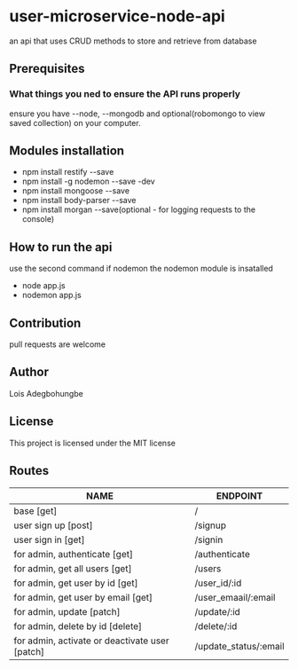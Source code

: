 # user-microservice-node-api
an api that uses CRUD methods to store and retrieve from database

## Prerequisites
### What things you ned to ensure the API runs properly
ensure you have --node, --mongodb and optional(robomongo to view saved collection) on your computer.

## Modules installation
* npm install restify --save
* npm install -g nodemon --save -dev
* npm install mongoose --save
* npm install body-parser --save
* npm install morgan --save(optional - for logging requests to the console)

## How to run the api
use the second command if nodemon the nodemon module is insatalled
* node app.js
* nodemon app.js

## Contribution
pull requests are welcome

## Author
Lois Adegbohungbe

## License
This project is licensed under the MIT license

## Routes
|                   NAME                                      |   ENDPOINT            |
| ------------------------------------------------------------| ----------------------|
| base [get]                                                  | /                |
| user sign up [post]                                         | /signup               |
| user sign in [get]                                          | /signin               |
| for admin, authenticate [get]                               | /authenticate         |
| for admin, get all users [get]                              | /users                |
| for admin, get user by id [get]                             | /user_id/:id          |
| for admin, get user by email [get]                          | /user_emaail/:email   |
| for admin, update [patch]                                   | /update/:id           |
| for admin, delete by id [delete]                            | /delete/:id           |
| for admin, activate or deactivate user [patch]              | /update_status/:email |
